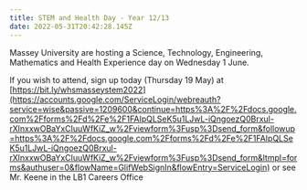 ```yaml
---
title: STEM and Health Day - Year 12/13
date: 2022-05-31T20:42:28.145Z
---
```

Massey University are hosting a Science, Technology, Engineering, Mathematics and Health Experience day on Wednesday 1 June.

If you wish to attend, sign up today (Thursday 19 May) at [https://bit.ly/whsmasseystem2022](https://accounts.google.com/ServiceLogin/webreauth?service=wise&passive=1209600&continue=https%3A%2F%2Fdocs.google.com%2Fforms%2Fd%2Fe%2F1FAIpQLSeK5u1LJwL-iQngoezQ0Brxul-rXlnxxwOBaYxCIuuWfKiZ_w%2Fviewform%3Fusp%3Dsend_form&followup=https%3A%2F%2Fdocs.google.com%2Fforms%2Fd%2Fe%2F1FAIpQLSeK5u1LJwL-iQngoezQ0Brxul-rXlnxxwOBaYxCIuuWfKiZ_w%2Fviewform%3Fusp%3Dsend_form&ltmpl=forms&authuser=0&flowName=GlifWebSignIn&flowEntry=ServiceLogin)
or see Mr. Keene in the LB1 Careers Office